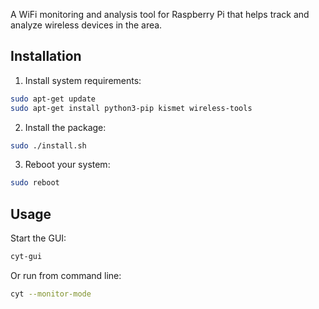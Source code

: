 A WiFi monitoring and analysis tool for Raspberry Pi that helps track and analyze wireless devices in the area.

## Installation

1. Install system requirements:
```bash
sudo apt-get update
sudo apt-get install python3-pip kismet wireless-tools
```

2. Install the package:
```bash
sudo ./install.sh
```

3. Reboot your system:
```bash
sudo reboot
```

## Usage

Start the GUI:
```bash
cyt-gui
```

Or run from command line:
```bash
cyt --monitor-mode
```
